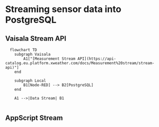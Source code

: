 # Streaming sensor data into PostgreSQL


## Vaisala Stream API
```mermaid
  flowchart TD
    subgraph Vaisala
        A1["[Measurement Stream API](https://api-catalog.eu.platform.xweather.com/docs/Measurement%20stream/stream-api)"]
    end

    subgraph Local
        B1[Node-RED] --> B2[PostgreSQL]
    end

    A1 -->|Data Stream| B1


```






## AppScript Stream

```mermaid

```
```








